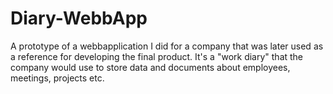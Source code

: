 # Diary-WebbApp

A prototype of a webbapplication I did for a company that was later used as a reference for developing the final product.
It's a "work diary" that the company would use to store data and documents about employees, meetings, projects etc.
